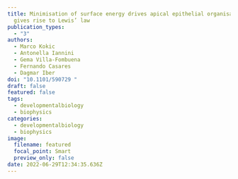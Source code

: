 ```yaml
---
title: Minimisation of surface energy drives apical epithelial organisation and
  gives rise to Lewis’ law
publication_types:
  - "3"
authors:
  - Marco Kokic
  - Antonella Iannini
  - Gema Villa-Fombuena
  - Fernando Casares
  - Dagmar Iber
doi: "10.1101/590729 "
draft: false
featured: false
tags:
  - developmentalbiology
  - biophysics
categories:
  - developmentalbiology
  - biophysics
image:
  filename: featured
  focal_point: Smart
  preview_only: false
date: 2022-06-29T12:34:35.636Z
---
```

